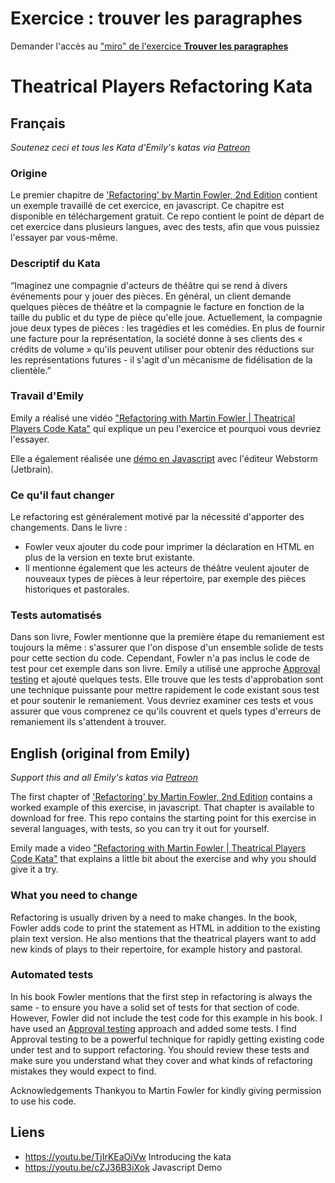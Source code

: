 # Exercice : trouver les paragraphes

Demander l'accès au ["miro" de l'exercice **Trouver les paragraphes**](https://miro.com/welcomeonboard/N04vN1V6TkNmaWRwM29IVmxxVldYNTNVY0VQUGtuczZFVlBpaDgrMjAxQUk1VGpmYkNxYTdHQ0dtKzZIeXJGdVRYdlV5dlVnQTBwQzVaRUpVUHArQzdkb0thS1B6bklkaCtGM21rRkNsVTdpWUlnSWtBbTdEMWI0SEk1Ykt5RVBNakdSWkpBejJWRjJhRnhhb1UwcS9BPT0hdjE=?share_link_id=371415599064)

# Theatrical Players Refactoring Kata
## Français
_Soutenez ceci et tous les Kata d'Emily's katas via [Patreon](https://www.patreon.com/EmilyBache)_

### Origine
Le premier chapitre de ['Refactoring' by Martin Fowler, 2nd Edition](https://www.thoughtworks.com/books/refactoring2) contient un exemple travaillé de cet exercice, en javascript. Ce chapitre est disponible en téléchargement gratuit. Ce repo contient le point de départ de cet exercice dans plusieurs langues, avec des tests, afin que vous puissiez l'essayer par vous-même.

### Descriptif du Kata

“Imaginez une compagnie d'acteurs de théâtre qui se rend à divers événements pour y jouer des pièces. 
En général, un client demande quelques pièces de théâtre et la compagnie le facture en fonction de la taille du public et du type de pièce qu'elle joue.
Actuellement, la compagnie joue deux types de pièces : les tragédies et les comédies. 
En plus de fournir une facture pour la représentation, la société donne à ses clients des « crédits de volume » qu'ils peuvent utiliser pour obtenir des réductions sur les représentations futures - il s'agit d'un mécanisme de fidélisation de la clientèle.”

### Travail d'Emily
Emily a réalisé une vidéo ["Refactoring with Martin Fowler | Theatrical Players Code Kata"](https://youtu.be/TjIrKEaOiVw) qui explique un peu l'exercice et pourquoi vous devriez l'essayer.

Elle a également réalisée une [démo en Javascript](https://youtu.be/cZJ36B3iXok) avec l'éditeur Webstorm (Jetbrain).

### Ce qu'il faut changer
Le refactoring est généralement motivé par la nécessité d'apporter des changements. Dans le livre : 
* Fowler veux ajouter du code pour imprimer la déclaration en HTML en plus de la version en texte brut existante.
* Il mentionne également que les acteurs de théâtre veulent ajouter de nouveaux types de pièces à leur répertoire, par exemple des pièces historiques et pastorales.

### Tests automatisés
Dans son livre, Fowler mentionne que la première étape du remaniement est toujours la même : s'assurer que l'on dispose d'un ensemble solide de tests pour cette section du code. Cependant, Fowler n'a pas inclus le code de test pour cet exemple dans son livre. Emily a utilisé une approche [Approval testing](https://medium.com/97-things/approval-testing-33946cde4aa8) et ajouté quelques tests. Elle trouve que les tests d'approbation sont une technique puissante pour mettre rapidement le code existant sous test et pour soutenir le remaniement. Vous devriez examiner ces tests et vous assurer que vous comprenez ce qu'ils couvrent et quels types d'erreurs de remaniement ils s'attendent à trouver.

## English (original from Emily)
_Support this and all Emily's katas via [Patreon](https://www.patreon.com/EmilyBache)_

The first chapter of ['Refactoring' by Martin Fowler, 2nd Edition](https://www.thoughtworks.com/books/refactoring2) contains a worked example of this exercise, in javascript. That chapter is available to download for free. This repo contains the starting point for this exercise in several languages, with tests, so you can try it out for yourself.

Emily made a video ["Refactoring with Martin Fowler | Theatrical Players Code Kata"](https://youtu.be/TjIrKEaOiVw) that explains a little bit about the exercise and why you should give it a try.

### What you need to change
Refactoring is usually driven by a need to make changes. In the book, Fowler adds code to print the statement as HTML in addition to the existing plain text version. He also mentions that the theatrical players want to add new kinds of plays to their repertoire, for example history and pastoral.

### Automated tests
In his book Fowler mentions that the first step in refactoring is always the same - to ensure you have a solid set of tests for that section of code. However, Fowler did not include the test code for this example in his book. I have used an [Approval testing](https://medium.com/97-things/approval-testing-33946cde4aa8) approach and added some tests. I find Approval testing to be a powerful technique for rapidly getting existing code under test and to support refactoring. You should review these tests and make sure you understand what they cover and what kinds of refactoring mistakes they would expect to find.

Acknowledgements
Thankyou to Martin Fowler for kindly giving permission to use his code.

## Liens
* https://youtu.be/TjIrKEaOiVw Introducing the kata
* https://youtu.be/cZJ36B3iXok Javascript Demo 
